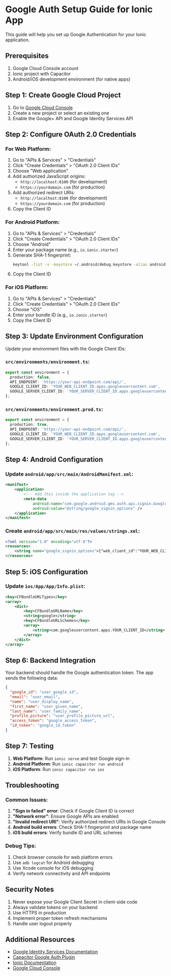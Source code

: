 # Google Auth Setup Guide for Ionic App

This guide will help you set up Google Authentication for your Ionic application.

## Prerequisites

1. Google Cloud Console account
2. Ionic project with Capacitor
3. Android/iOS development environment (for native apps)

## Step 1: Create Google Cloud Project

1. Go to [Google Cloud Console](https://console.cloud.google.com/)
2. Create a new project or select an existing one
3. Enable the Google+ API and Google Identity Services API

## Step 2: Configure OAuth 2.0 Credentials

### For Web Platform:
1. Go to "APIs & Services" > "Credentials"
2. Click "Create Credentials" > "OAuth 2.0 Client IDs"
3. Choose "Web application"
4. Add authorized JavaScript origins:
   - `http://localhost:8100` (for development)
   - `https://yourdomain.com` (for production)
5. Add authorized redirect URIs:
   - `http://localhost:8100` (for development)
   - `https://yourdomain.com` (for production)
6. Copy the Client ID

### For Android Platform:
1. Go to "APIs & Services" > "Credentials"
2. Click "Create Credentials" > "OAuth 2.0 Client IDs"
3. Choose "Android"
4. Enter your package name (e.g., `io.ionic.starter`)
5. Generate SHA-1 fingerprint:
   ```bash
   keytool -list -v -keystore ~/.android/debug.keystore -alias androiddebugkey -storepass android -keypass android
   ```
6. Copy the Client ID

### For iOS Platform:
1. Go to "APIs & Services" > "Credentials"
2. Click "Create Credentials" > "OAuth 2.0 Client IDs"
3. Choose "iOS"
4. Enter your bundle ID (e.g., `io.ionic.starter`)
5. Copy the Client ID

## Step 3: Update Environment Configuration

Update your environment files with the Google Client IDs:

### `src/environments/environment.ts`:
```typescript
export const environment = {
  production: false,
  API_ENDPOINT: 'https://your-api-endpoint.com/api/',
  GOOGLE_CLIENT_ID: 'YOUR_WEB_CLIENT_ID.apps.googleusercontent.com',
  GOOGLE_SERVER_CLIENT_ID: 'YOUR_SERVER_CLIENT_ID.apps.googleusercontent.com'
};
```

### `src/environments/environment.prod.ts`:
```typescript
export const environment = {
  production: true,
  API_ENDPOINT: 'https://your-api-endpoint.com/api/',
  GOOGLE_CLIENT_ID: 'YOUR_WEB_CLIENT_ID.apps.googleusercontent.com',
  GOOGLE_SERVER_CLIENT_ID: 'YOUR_SERVER_CLIENT_ID.apps.googleusercontent.com'
};
```

## Step 4: Android Configuration

### Update `android/app/src/main/AndroidManifest.xml`:
```xml
<manifest>
    <application>
        <!-- Add this inside the application tag -->
        <meta-data
            android:name="com.google.android.gms.auth.api.signin.GoogleSignInOptions"
            android:value="@string/google_signin_options" />
    </application>
</manifest>
```

### Create `android/app/src/main/res/values/strings.xml`:
```xml
<?xml version="1.0" encoding="utf-8"?>
<resources>
    <string name="google_signin_options">{"web_client_id":"YOUR_WEB_CLIENT_ID.apps.googleusercontent.com"}</string>
</resources>
```

## Step 5: iOS Configuration

### Update `ios/App/App/Info.plist`:
```xml
<key>CFBundleURLTypes</key>
<array>
    <dict>
        <key>CFBundleURLName</key>
        <string>google</string>
        <key>CFBundleURLSchemes</key>
        <array>
            <string>com.googleusercontent.apps.YOUR_CLIENT_ID</string>
        </array>
    </dict>
</array>
```

## Step 6: Backend Integration

Your backend should handle the Google authentication token. The app sends the following data:

```json
{
  "google_id": "user_google_id",
  "email": "user_email",
  "name": "user_display_name",
  "first_name": "user_given_name",
  "last_name": "user_family_name",
  "profile_picture": "user_profile_picture_url",
  "access_token": "google_access_token",
  "id_token": "google_id_token"
}
```

## Step 7: Testing

1. **Web Platform**: Run `ionic serve` and test Google sign-in
2. **Android Platform**: Run `ionic capacitor run android`
3. **iOS Platform**: Run `ionic capacitor run ios`

## Troubleshooting

### Common Issues:

1. **"Sign in failed" error**: Check if Google Client ID is correct
2. **"Network error"**: Ensure Google APIs are enabled
3. **"Invalid redirect URI"**: Verify authorized redirect URIs in Google Console
4. **Android build errors**: Check SHA-1 fingerprint and package name
5. **iOS build errors**: Verify bundle ID and URL schemes

### Debug Tips:

1. Check browser console for web platform errors
2. Use `adb logcat` for Android debugging
3. Use Xcode console for iOS debugging
4. Verify network connectivity and API endpoints

## Security Notes

1. Never expose your Google Client Secret in client-side code
2. Always validate tokens on your backend
3. Use HTTPS in production
4. Implement proper token refresh mechanisms
5. Handle user logout properly

## Additional Resources

- [Google Identity Services Documentation](https://developers.google.com/identity/gsi/web)
- [Capacitor Google Auth Plugin](https://github.com/CodetrixStudio/CapacitorGoogleAuth)
- [Ionic Documentation](https://ionicframework.com/docs)
- [Google Cloud Console](https://console.cloud.google.com/) 